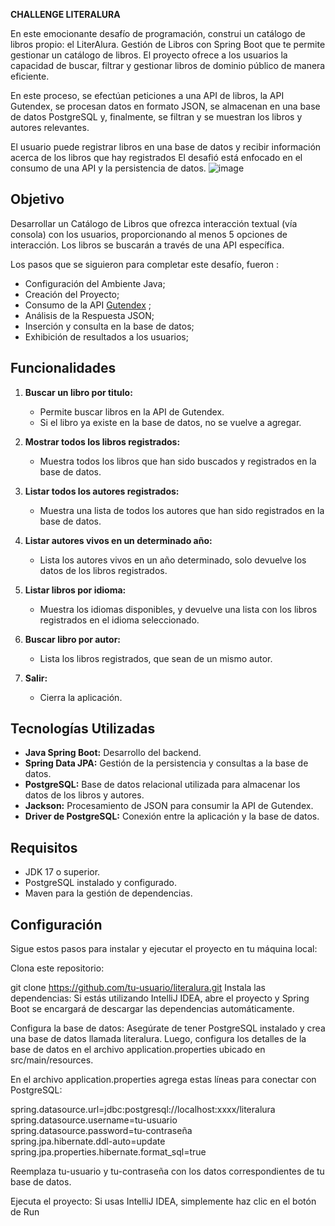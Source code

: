 **CHALLENGE LITERALURA**

En este emocionante desafío de programación, construi un catálogo de libros propio: el LiterAlura. 
Gestión de Libros con Spring Boot que te permite gestionar un catálogo de libros.
El proyecto ofrece a los usuarios la capacidad de buscar, filtrar y gestionar libros de dominio público de manera eficiente.

En este proceso, se efectúan peticiones a una API de libros, la API Gutendex,  se procesan datos en formato JSON, se almacenan en una base de datos PostgreSQL y, finalmente, se filtran y se muestran los libros y autores relevantes.

El usuario puede registrar libros en una base de datos y recibir información acerca de los libros que hay registrados
El desafió está enfocado en el consumo de una API y la persistencia de datos.
![image](https://github.com/user-attachments/assets/cea3d3fe-bd22-4a1b-808b-c3b2126cf959)



## Objetivo
Desarrollar un Catálogo de Libros que ofrezca interacción textual (vía consola) con los usuarios, proporcionando al menos 5 opciones de interacción. 
Los libros se buscarán a través de una API específica.

Los pasos  que se siguieron  para  completar este desafío, fueron :

- Configuración del Ambiente Java;
- Creación del Proyecto;
- Consumo de la API [Gutendex](https://gutendex.com/) ;
- Análisis de la Respuesta JSON;
- Inserción y consulta en la base de datos;
- Exhibición de resultados a los usuarios;

## Funcionalidades  

1. **Buscar un libro por titulo:**  
   - Permite buscar libros en la API de Gutendex.  
   - Si el libro ya existe en la base de datos, no se vuelve a agregar.  

2. **Mostrar todos los libros registrados:**  
   - Muestra todos los libros que han sido buscados y registrados en la base de datos.  

3. **Listar todos los autores registrados:**  
   - Muestra una lista de todos los autores que han sido registrados en la base de datos.  

4. **Listar autores vivos en un determinado año:**  
   - Lista los autores vivos en un año determinado, solo devuelve los datos de los libros registrados.  

5. **Listar libros por idioma:**  
   - Muestra los idiomas disponibles, y devuelve una lista con los libros registrados en el idioma seleccionado.  

6. **Buscar libro por autor:**  
   - Lista los libros registrados, que sean de un mismo autor.  

0. **Salir:**  
   - Cierra la aplicación.  

## Tecnologías Utilizadas  

- **Java Spring Boot:** Desarrollo del backend.  
- **Spring Data JPA:** Gestión de la persistencia y consultas a la base de datos.  
- **PostgreSQL:** Base de datos relacional utilizada para almacenar los datos de los libros y autores. 
- **Jackson:** Procesamiento de JSON para consumir la API de Gutendex.  
- **Driver de PostgreSQL:** Conexión entre la aplicación y la base de datos.  

## Requisitos  

- JDK 17 o superior.  
- PostgreSQL instalado y configurado.  
- Maven para la gestión de dependencias.  


## Configuración 

Sigue estos pasos para instalar y ejecutar el proyecto en tu máquina local:

Clona este repositorio:

git clone https://github.com/tu-usuario/literalura.git
Instala las dependencias: Si estás utilizando IntelliJ IDEA, abre el proyecto y Spring Boot se encargará de descargar las dependencias automáticamente.

Configura la base de datos: Asegúrate de tener PostgreSQL instalado y crea una base de datos llamada literalura. 
Luego, configura los detalles de la base de datos en el archivo application.properties ubicado en src/main/resources.

En el archivo application.properties  agrega estas líneas para conectar con PostgreSQL:

spring.datasource.url=jdbc:postgresql://localhost:xxxx/literalura  
spring.datasource.username=tu-usuario   
spring.datasource.password=tu-contraseña  
spring.jpa.hibernate.ddl-auto=update  
spring.jpa.properties.hibernate.format_sql=true  

Reemplaza tu-usuario y tu-contraseña con los datos correspondientes de tu base de datos.

Ejecuta el proyecto: Si usas IntelliJ IDEA, simplemente haz clic en el botón de Run



